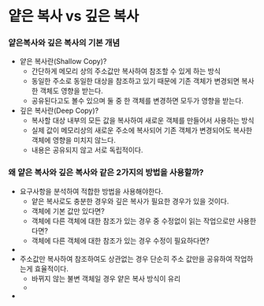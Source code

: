 # 얕은 복사 vs 깊은 복사

### 얕은복사와 깊은 복사의 기본 개념 
- 얕은 복사란(Shallow Copy)? 
	- 간단하게 메모리 상의 주소값만 복사하여 참조할 수 있게 하는 방식
	- 동일한 주소로 동일한 대상을 참조하고 있기 때문에 기존 객체가 변경되면 복사한 객체도 영향을 받는다.
	- 공유된다고도 볼수 있으며 둘 중 한 객체를 변경하면 모두가 영향을 받는다. 
- 깊은 복사란(Deep Copy)? 
	- 복사할 대상 내부의 모든 값을 복사하여 새로운 객체를 만들어서 사용하는 방식
	- 실제 값이 메모리상의 새로운 주소에 복사되어 기존 객체가 변경되어도 복사한 객체에 영향을 미치지 않느다.
	- 내용은 공유되지 않고 서로 독립적이다. 

### 왜 얕은 복사와 깊은 복사와 같은 2가지의 방법을 사용할까?
- 요구사항을 분석하여 적합한 방법을 사용해야한다.
	- 얕은 복사로도 충분한 경우와 깊은 복사가 필요한 경우가 있을 것이다. 
	- 객체에 기본 값만 있다면?
	- 객체에 다른 객체에 대한 참조가 있는 경우 중 수정없이 읽는 작업으로만 사용한다면?
	- 객체에 다른 객체에 대한 참조가 있는 경우 수정이 필요하다면? 
- 
- 주소값만 복사하여 참조하여도 상관없는 경우 단순히 주소 값만을 공유하여 작업하는게 효율적이다.
	- 바뀌지 않는 불변 객체일 경우 얕은 복사 방식이 유리
	- 
- 



